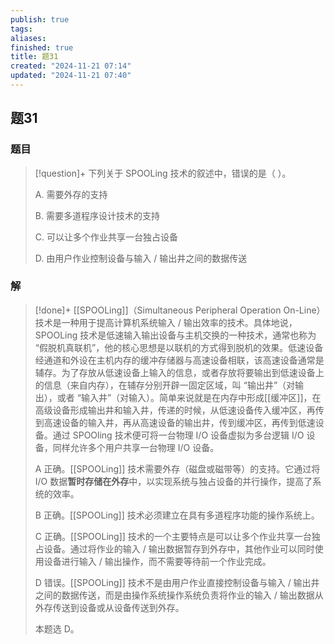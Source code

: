 ```yaml
---
publish: true
tags: 
aliases: 
finished: true
title: 题31
created: "2024-11-21 07:14"
updated: "2024-11-21 07:40"
---
```

## 题31
### 题目
> [!question]+
> 下列关于 SPOOLing 技术的叙述中，错误的是（ ）。
> 
> A. 需要外存的支持
> 
> B. 需要多道程序设计技术的支持
> 
> C. 可以让多个作业共享一台独占设备
> 
> D. 由用户作业控制设备与输入 / 输出井之间的数据传送
### 解
> [!done]+
> [[SPOOLing]]（Simultaneous Peripheral Operation On-Line）技术是一种用于提高计算机系统输入 / 输出效率的技术。具体地说，SPOOLing 技术是低速输入输出设备与主机交换的一种技术，通常也称为 “假脱机真联机”，他的核心思想是以联机的方式得到脱机的效果。低速设备经通道和外设在主机内存的缓冲存储器与高速设备相联，该高速设备通常是辅存。为了存放从低速设备上输入的信息，或者存放将要输出到低速设备上的信息（来自内存），在辅存分别开辟一固定区域，叫 “输出井”（对输出），或者 “输入井”（对输入）。简单来说就是在内存中形成[[缓冲区]]，在高级设备形成输出井和输入井，传递的时候，从低速设备传入缓冲区，再传到高速设备的输入井，再从高速设备的输出井，传到缓冲区，再传到低速设备。通过 SPOOling 技术便可将一台物理 I/O 设备虚拟为多台逻辑 I/O 设备，同样允许多个用户共享一台物理 I/O 设备。
> 
> A 正确。[[SPOOLing]] 技术需要外存（磁盘或磁带等）的支持。它通过将 I/O 数据**暂时存储在外存**中，以实现系统与独占设备的并行操作，提高了系统的效率。
> 
> B 正确。[[SPOOLing]] 技术必须建立在具有多道程序功能的操作系统上。
> 
> C 正确。[[SPOOLing]] 技术的一个主要特点是可以让多个作业共享一台独占设备。通过将作业的输入 / 输出数据暂存到外存中，其他作业可以同时使用设备进行输入 / 输出操作，而不需要等待前一个作业完成。
> 
> D 错误。[[SPOOLing]] 技术不是由用户作业直接控制设备与输入 / 输出井之间的数据传送，而是由操作系统操作系统负责将作业的输入 / 输出数据从外存传送到设备或从设备传送到外存。
> 
> 本题选 D。